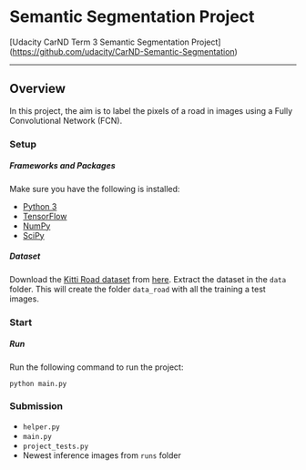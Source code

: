 # Semantic Segmentation Project
[Udacity CarND Term 3 Semantic Segmentation Project]
(https://github.com/udacity/CarND-Semantic-Segmentation)

---

## Overview
In this project, the aim is to label the pixels of a road in images using a Fully Convolutional Network (FCN).

### Setup
##### Frameworks and Packages
Make sure you have the following is installed:
 - [Python 3](https://www.python.org/)
 - [TensorFlow](https://www.tensorflow.org/)
 - [NumPy](http://www.numpy.org/)
 - [SciPy](https://www.scipy.org/)
##### Dataset
Download the [Kitti Road dataset](http://www.cvlibs.net/datasets/kitti/eval_road.php) from [here](http://www.cvlibs.net/download.php?file=data_road.zip).  Extract the dataset in the `data` folder.  This will create the folder `data_road` with all the training a test images.

### Start
##### Run
Run the following command to run the project:
```
python main.py
```

### Submission
 - `helper.py`
 - `main.py`
 - `project_tests.py`
 - Newest inference images from `runs` folder